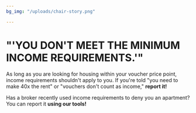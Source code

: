 ```yaml
---
bg_img: "/uploads/chair-story.png"

---
```

# "'YOU DON'T MEET THE MINIMUM INCOME REQUIREMENTS.'"

As long as you are looking for housing within your voucher price point, income requirements shouldn't apply to you. If you're told "you need to make 40x the rent" or "vouchers don't count as income," **report it!**

Has a broker recently used income requirements to deny you an apartment? You can report it **using our tools!**